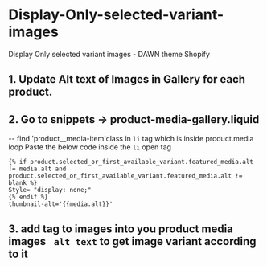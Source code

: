 # Display-Only-selected-variant-images
Display Only selected variant images - DAWN theme Shopify 

## 1. Update Alt text of Images in Gallery for each product.
## 2. Go to snippets -> product-media-gallery.liquid
-- find 'product__media-item'class in ```li``` tag which is inside product.media loop
Paste the below code inside the ```li``` open tag

```
{% if product.selected_or_first_available_variant.featured_media.alt != media.alt and product.selected_or_first_available_variant.featured_media.alt != blank %}
Style= "display: none;"
{% endif %}
thumbnail-alt='{{media.alt}}'
```
## 3. add tag to images into you product media images ``` alt text``` to get image variant according to it 
